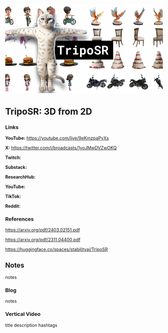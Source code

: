 ![thumbnail](thumbnail.png)

# TripoSR: 3D from 2D

### Links

**YouTube:** https://youtube.com/live/9eKmzpaPyXs

**X:** https://twitter.com/i/broadcasts/1yoJMwDVZwOKQ

**Twitch:**

**Substack:**

**ResearchHub:**

**YouTube:**

**TikTok:**

**Reddit:**

### References

https://arxiv.org/pdf/2403.02151.pdf

https://arxiv.org/pdf/2311.04400.pdf

https://huggingface.co/spaces/stabilityai/TripoSR

## Notes

notes

### Blog

notes

### Vertical Video

title
description
hashtags
